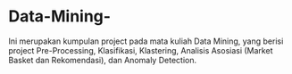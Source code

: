 # Data-Mining-
Ini merupakan kumpulan project pada mata kuliah Data Mining, yang berisi project Pre-Processing, Klasifikasi, Klastering, Analisis Asosiasi (Market Basket dan Rekomendasi), dan Anomaly Detection. 
